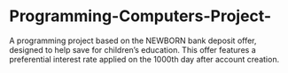 # Programming-Computers-Project-
A programming project based on the NEWBORN bank deposit offer, designed to help save for children’s education. This offer features a preferential interest rate applied on the 1000th day after account creation.
